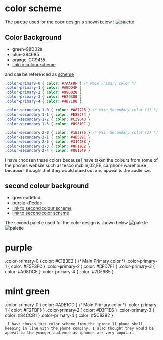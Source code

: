 # color scheme
The palette used for the color design is shown below
!
![palette](palettte.png)
## Color Background 
* green-98D028
* blue-384685
* orange-CC9435
* [link to colour scheme](https://paletton.com/#uid=32m1j1ktcnzkztMpVr+wojIFPf9koSl7g1t7l3ovtfhdAsczkrdlLiYsCnIpEu+i1Eedp)
 
and can be referenced as [scheme](https://paletton.com/#uid=3191k1ktcnzkztMpVr+wojIFPf9koSl7g1t7l3ovtfhdAsczkrdlLiYsCnIpEu+i1Eedp)

```css
.color-primary-0 { color: #7AAF0F }	/* Main Primary color */
.color-primary-1 { color: #AEDD4F }
.color-primary-2 { color: #98D028 }
.color-primary-3 { color: #629300 }
.color-primary-4 { color: #4B7100 }

.color-secondary-1-0 { color: #A87726 }	/* Main Secondary color (1) */
.color-secondary-1-1 { color: #E8BC74 }
.color-secondary-1-2 { color: #C39343 }
.color-secondary-1-3 { color: #895A0C }

.color-secondary-2-0 { color: #1E2E76 }	/* Main Secondary color (2) */
.color-secondary-2-1 { color: #4B599C }
.color-secondary-2-2 { color: #31418B }
.color-secondary-2-3 { color: #0F1E62 }
.color-secondary-2-4 { color: #061249 }
```

 I have choosen these colors because I have taken the colours from some of the phones website such as tesco mobile,02,EE, carphone warehouse because I thought that they would stand out and appeal to the audience. 

 ## second colour background 
 * green-ade1cd
 * purple-d1cddb
 * [link to second colour scheme](https://paletton.com/#uid=1350u0k7pPp1eZB3VVybmHpfByF) 
 * [link to second color scheme](https://paletton.com/#uid=1350u0k7pPp1eZB3VVybmHpfByF)

 The  second palette used for the color design is shown below
![palette](green.JPG)
![palette](purple.JPG)
# purple 
.color-primary-0 { color: #C1B3E2 }	/* Main Primary color */
.color-primary-1 { color: #F5F3FC }
.color-primary-2 { color: #DFD7F1 }
.color-primary-3 { color: #A08DCE }
.color-primary-4 { color: #7D66B5 }

# mint green
.color-primary-0 { color: #ADE1CD }	/* Main Primary color */
.color-primary-1 { color: #F2FBF8 }
.color-primary-2 { color: #D3F1E6 }
.color-primary-3 { color: #84CCB1 }
.color-primary-4 { color: #5CB392 }


```
 I have chosen this color scheme from the iphone 11 phone shell keeping in line with the phone company, I also thought they would be appeal to the younger audience as iphones are very popular.




